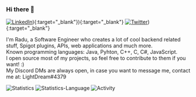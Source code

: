### Hi there 👋

[![LinkedIn](https://img.shields.io/badge/LinkedIn-0077B5?style=for-the-badge&logo=linkedin&logoColor=white)](https://www.linkedin.com/in/l1ghtdream/)){:target="\_blank"}){:target="\_blank"}
[![Twitter](https://img.shields.io/badge/Twitter-1DA1F2?style=for-the-badge&logo=twitter&logoColor=white)](https://twitter.com/_L1ghtDream/)){:target="\_blank"}

I'm Radu, a Software Engineer who creates a lot of cool backend related stuff, Spigot plugins, APIs, web applications and much more.  
Known programming languages: Java, Pyhton, C++, C, C#, JavaScript.    
I open source most of my projects, so feel free to contribute to them if you want! :)  
My Discord DMs are always open, in case you want to message me, contact me at: LightDream#4379

![Statistics](https://github-readme-stats.vercel.app/api?username=L1ghtDream&show_icons=true&theme=dark)
![Statistics-Language](https://github-readme-stats.vercel.app/api/top-langs?username=L1ghtDream&theme=dark&layout=compact)
![Activity](https://activity-graph.herokuapp.com/graph?username=L1ghtDream&theme=react-dark)
